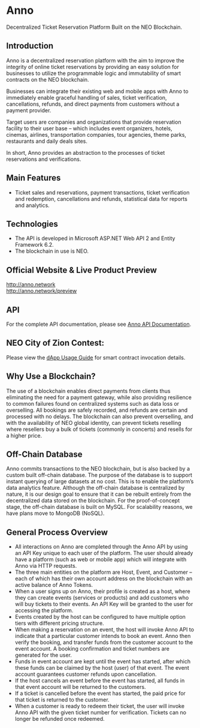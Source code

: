 # Anno
Decentralized Ticket Reservation Platform Built on the NEO Blockchain.

## Introduction
Anno is a decentralized reservation platform with the aim to improve the integrity of online ticket reservations by providing an easy solution for businesses to utilize the programmable logic and immutability of smart contracts on the NEO blockchain.

Businesses can integrate their existing web and mobile apps with Anno to immediately enable graceful handling of sales, ticket verification, cancellations, refunds, and direct payments from customers without a payment provider.

Target users are companies and organizations that provide reservation facility to their user base – which includes event organizers, hotels, cinemas, airlines, transportation companies, tour agencies, theme parks, restaurants and daily deals sites.

In short, Anno provides an abstraction to the processes of ticket reservations and verifications.

## Main Features
*	Ticket sales and reservations, payment transactions, ticket verification and redemption, cancellations and refunds, statistical data for reports and analytics.

## Technologies
*	The API is developed in Microsoft ASP.NET Web API 2 and Entity Framework 6.2.
* The blockchain in use is NEO.

## Official Website & Live Product Preview
<a href="http://anno.network" target="_blank">http://anno.network</a><br />
<a href="http://anno.network/preview" target="_blank">http://anno.network/preview</a>

## API
For the complete API documentation, please see <a href="https://documenter.getpostman.com/view/469639/anno-api/RVfyDW5V" target="_blank">Anno API Documentation</a>.

## NEO City of Zion Contest:
Please view the <a href="http://anno.network/docs/dapp-usage-guide.pdf" target="_blank">dApp Usage Guide</a> for smart contract invocation details.

## Why Use a Blockchain?
The use of a blockchain enables direct payments from clients thus eliminating the need for a payment gateway, while also providing resilience to common failures found on centralized systems such as data loss or overselling. All bookings are safely recorded, and refunds are certain and processed with no delays. The blockchain can also prevent overselling, and with the availability of NEO global identity, can prevent tickets reselling where resellers buy a bulk of tickets (commonly in concerts) and resells for a higher price.

## Off-Chain Database
Anno commits transactions to the NEO blockchain, but is also backed by a custom built off-chain database. The purpose of the database is to support instant querying of large datasets at no cost. This is to enable the platform’s data analytics feature. Although the off-chain database is centralized by nature, it is our design goal to ensure that it can be rebuilt entirely from the decentralized data stored on the blockchain.
For the proof-of-concept stage, the off-chain database is built on MySQL. For scalability reasons, we have plans move to MongoDB (NoSQL).

## General Process Overview
*	All interactions on Anno are completed through the Anno API by using an API Key unique to each user of the platform. The user should already have a platform (such as web or mobile app) which will integrate with Anno via HTTP requests.
*	The three main entities on the platform are Host, Event, and Customer – each of which has their own account address on the blockchain with an active balance of Anno Tokens.
*	When a user signs up on Anno, their profile is created as a host, where they can create events (services or products) and add customers who will buy tickets to their events. An API Key will be granted to the user for accessing the platform.
*	Events created by the host can be configured to have multiple option tiers with different pricing structure.
*	When making a reservation on an event, the host will invoke Anno API to indicate that a particular customer intends to book an event. Anno then verify the booking, and transfer funds from the customer account to the event account. A booking confirmation and ticket numbers are generated for the user.
*	Funds in event account are kept until the event has started, after which these funds can be claimed by the host (user) of that event. The event account guarantees customer refunds upon cancellation.
*	If the host cancels an event before the event has started, all funds in that event account will be returned to the customers.
*	If a ticket is cancelled before the event has started, the paid price for that ticket is returned to the customer.
*	When a customer is ready to redeem their ticket, the user will invoke Anno API with the given ticket number for verification. Tickets can no longer be refunded once redeemed.

